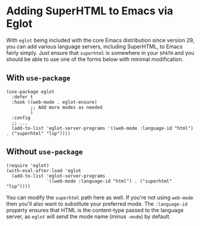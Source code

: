 # Adding SuperHTML to Emacs via Eglot

With `eglot` being included with the core Emacs distribution since
version 29, you can add various language servers, including SuperHTML,
to Emacs fairly simply. Just ensure that `superhtml` is somewhere in
your `$PATH` and you should be able to use one of the forms below with
minimal modification.

## With `use-package`

```elisp
(use-package eglot
  :defer t
  :hook ((web-mode . eglot-ensure)
         ;; Add more modes as needed
		 )
  :config
  ;; ...
  (add-to-list 'eglot-server-programs '((web-mode :language-id "html") . ("superhtml" "lsp"))))
```

## Without `use-package`

```elisp
(require 'eglot)
(with-eval-after-load 'eglot
  (add-to-list 'eglot-server-programs
               `((web-mode :language-id "html") . ("superhtml" "lsp"))))
```

You can modify the `superhtml` path here as well. If you're not using
`web-mode` then you'll also want to substitute your preferred
mode. The `:language-id` property ensures that HTML is the
content-type passed to the language server, as `eglot` will send the
mode name (minus `-mode`) by default.
